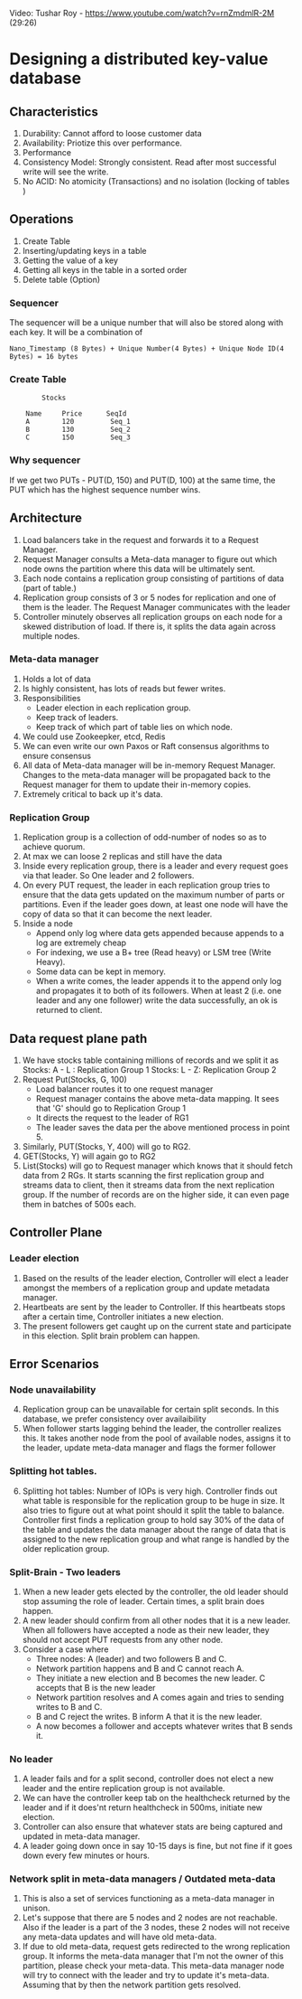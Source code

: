 Video: Tushar Roy - https://www.youtube.com/watch?v=rnZmdmlR-2M (29:26)
# Designing a distributed key-value database

## Characteristics

1. Durability: Cannot afford to loose customer data
2. Availability: Priotize this over performance.
3. Performance
4. Consistency Model: Strongly consistent. Read after most successful write will see the write. 
5. No ACID: No atomicity (Transactions) and no isolation (locking of tables )

## Operations
1. Create Table
2. Inserting/updating keys in a table
3. Getting the value of a key
4. Getting all keys in the table in a sorted order
5. Delete table (Option)
### Sequencer
The sequencer will be a unique number that will also be stored along with each key. It will be a combination of

    Nano_Timestamp (8 Bytes) + Unique Number(4 Bytes) + Unique Node ID(4 Bytes) = 16 bytes


### Create Table

            Stocks

        Name     Price      SeqId
        A        120         Seq_1
        B        130         Seq_2
        C        150         Seq_3

### Why sequencer
If we get two PUTs - PUT(D, 150) and PUT(D, 100) at the same time, the PUT which has the highest sequence number wins. 

## Architecture
1. Load balancers take in the request and forwards it to a Request Manager.
2. Request Manager consults a Meta-data manager to figure out which node owns the partition where this data will be ultimately sent.
3. Each node contains a replication group consisting of partitions of data (part of table.)
4. Replication group consists of 3 or 5 nodes for replication and one of them is the leader. The Request Manager communicates with the leader
5. Controller minutely observes all replication groups on each node for a skewed distribution of load. If there is, it splits the data again across multiple nodes.

### Meta-data manager
1. Holds a lot of data
2. Is highly consistent, has lots of reads but fewer writes.
3. Responsibilities
   - Leader election in each replication group.
   - Keep track of leaders.
   - Keep track of which part of table lies on which node.
4. We could use Zookeepker, etcd, Redis
5. We can even write our own Paxos or Raft consensus algorithms to ensure consensus
6. All data of Meta-data manager will be in-memory Request Manager. Changes to the meta-data manager will be propagated back to the Request manager for them to update their in-memory copies.
7. Extremely critical to back up it's data.

### Replication Group
1. Replication group is a collection of odd-number of nodes so as to achieve quorum. 
2. At max we can loose 2 replicas and still have the data
3. Inside every replication group, there is a leader and every request goes via that leader. So One leader and 2 followers.
4. On every PUT request, the leader in each replication group tries to ensure that the data gets updated on the maximum number of parts or partitions. Even if the leader goes down, at least one node will have the copy of data so that it can become the next leader.
5. Inside a node
    - Append only log where data gets appended because appends to a log are extremely cheap
    - For indexing, we use a B+ tree (Read heavy) or LSM tree (Write Heavy). 
    - Some data can be kept in memory. 
    - When a write comes, the leader appends it to the append only log and propagates it to both of its followers. When at least 2 (i.e. one leader and any one follower) write the data successfully, an ok is returned to client.

## Data request plane path
1. We have stocks table containing millions of records and we split it as 
        Stocks: A - L : Replication Group 1
        Stocks: L - Z: Replication Group 2
2. Request Put(Stocks, G, 100)
    - Load balancer routes it to one request manager
    - Request manager contains the above meta-data mapping. It sees that 'G' should go to Replication Group 1
    - It directs the request to the leader of RG1
    - The leader saves the data per the above mentioned process in point 5.
3. Similarly, PUT(Stocks, Y, 400) will go to RG2. 
4. GET(Stocks, Y) will again go to RG2
5. List(Stocks) will go to Request manager which knows that it should fetch data from 2 RGs. It starts scanning the first replication group and streams data to client, then it streams data from the next replication group. If the number of records are on the higher side, it can even page them in batches of 500s each.

## Controller Plane 

### Leader election
1. Based on the results of the leader election, Controller will elect a leader amongst the members of a replication group and update metadata manager.
2. Heartbeats are sent by the leader to Controller. If this heartbeats stops after a certain time, Controller initiates a new election. 
3. The present followers get caught up on the current state and participate in this election. Split brain problem can happen. 



## Error Scenarios

### Node unavailability 
4. Replication group can be unavailable for certain split seconds. In this database, we prefer consistency over availaibility
5. When follower starts lagging behind the leader, the controller realizes this. It takes another node from the pool of available nodes, assigns it to the leader, update meta-data manager and flags the former follower

### Splitting hot tables.
6. Splitting hot tables: Number of IOPs is very high. Controller finds out what table is responsible for the replication group to be huge in size. It also tries to figure out at what point should it split the table to balance. Controller first finds a replication group to hold say 30% of the data of the table and updates the data manager about the range of data that is assigned to the new replication group and what range is handled by the older replication group.

### Split-Brain - Two leaders
1. When a new leader gets elected by the controller, the old leader should stop assuming the role of leader. Certain times, a split brain does happen.
2. A new leader should confirm from all other nodes that it is a new leader. When all followers have accepted a node as their new leader, they should not accept PUT requests from any other node.
3. Consider a case where
    - Three nodes: A (leader) and two followers B and C.
    - Network partition happens and B and C cannot reach A. 
    - They initiate a new election and B becomes the new leader. C accepts that B is the new leader
    - Network partition resolves and A comes again and tries to sending writes to B and C.
    - B and C reject the writes. B inform A that it is the new leader. 
    - A now becomes a follower and accepts whatever writes that B sends it.

### No leader
1. A leader fails and for a split second, controller does not elect a new leader and the entire replication group is not available.
2. We can have the controller keep tab on the healthcheck returned by the leader and if it does'nt return healthcheck in 500ms, initiate new election.
3. Controller can also ensure that whatever stats are being captured and updated in meta-data manager.
4. A leader going down once in say 10-15 days is fine, but not fine if it goes down every few minutes or hours.

### Network split in meta-data managers / Outdated meta-data
1. This is also a set of services functioning as a meta-data manager in unison. 
2. Let's suppose that there are 5 nodes and 2 nodes are not reachable. Also if the leader is a part of the 3 nodes, these 2 nodes will not receive any meta-data updates and will have old meta-data.
3. If due to old meta-data, request gets redirected to the wrong replication group. It informs the meta-data manager that I'm not the owner of this partition, please check your meta-data. This meta-data manager node will try to connect with the leader and try to update it's meta-data. Assuming that by then the network partition gets resolved.